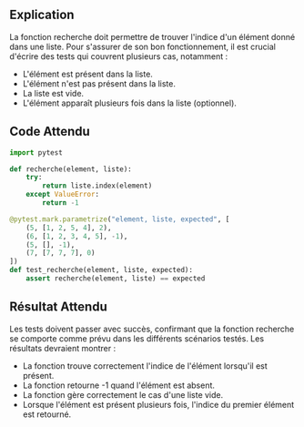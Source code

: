 ## Explication

La fonction recherche doit permettre de trouver l'indice d'un élément donné dans une liste. Pour s'assurer de son bon fonctionnement, il est crucial d'écrire des tests qui couvrent plusieurs cas, notamment :

- L'élément est présent dans la liste.
- L'élément n'est pas présent dans la liste.
- La liste est vide.
- L'élément apparaît plusieurs fois dans la liste (optionnel).

## Code Attendu

```python
import pytest

def recherche(element, liste):
    try:
        return liste.index(element)
    except ValueError:
        return -1

@pytest.mark.parametrize("element, liste, expected", [
    (5, [1, 2, 5, 4], 2),
    (6, [1, 2, 3, 4, 5], -1),
    (5, [], -1),
    (7, [7, 7, 7], 0)
])
def test_recherche(element, liste, expected):
    assert recherche(element, liste) == expected
```

## Résultat Attendu

Les tests doivent passer avec succès, confirmant que la fonction recherche se comporte comme prévu dans les différents scénarios testés. Les résultats devraient montrer :

- La fonction trouve correctement l'indice de l'élément lorsqu'il est présent.
- La fonction retourne -1 quand l'élément est absent.
- La fonction gère correctement le cas d'une liste vide.
- Lorsque l'élément est présent plusieurs fois, l'indice du premier élément est retourné.